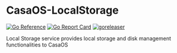 # CasaOS-LocalStorage

[![Go Reference](https://pkg.go.dev/badge/github.com/IceWhaleTech/CasaOS-LocalStorage.svg)](https://pkg.go.dev/github.com/IceWhaleTech/CasaOS-LocalStorage) [![Go Report Card](https://goreportcard.com/badge/github.com/IceWhaleTech/CasaOS-LocalStorage)](https://goreportcard.com/report/github.com/IceWhaleTech/CasaOS-LocalStorage) [![goreleaser](https://github.com/IceWhaleTech/CasaOS-LocalStorage/actions/workflows/release.yml/badge.svg)](https://github.com/IceWhaleTech/CasaOS-LocalStorage/actions/workflows/release.yml)


Local Storage service provides local storage and disk management functionalities to CasaOS
